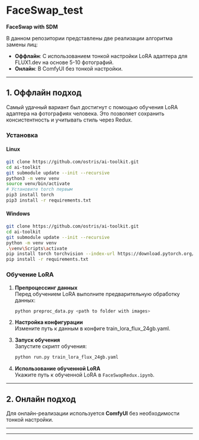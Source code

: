 # FaceSwap_test  
**FaceSwap with SDM**  

В данном репозитории представлены две реализации алгоритма замены лиц:  
- **Оффлайн**: С использованием тонкой настройки LoRA адаптера для FLUX1.dev на основе 5-10 фотографий.  
- **Онлайн**: В ComfyUI без тонкой настройки.  

---

## **1. Оффлайн подход**  
Самый удачный вариант был достигнут с помощью обучения LoRA адаптера на фотографиях человека. Это позволяет сохранить консистентность и учитывать стиль через Redux.  

### **Установка** 

#### **Linux**  
```bash
git clone https://github.com/ostris/ai-toolkit.git
cd ai-toolkit
git submodule update --init --recursive
python3 -m venv venv
source venv/bin/activate
# Установите torch первым
pip3 install torch
pip3 install -r requirements.txt
```

#### **Windows**  
```bash
git clone https://github.com/ostris/ai-toolkit.git
cd ai-toolkit
git submodule update --init --recursive
python -m venv venv
.\venv\Scripts\activate
pip install torch torchvision --index-url https://download.pytorch.org/whl/cu121
pip install -r requirements.txt
```

### **Обучение LoRA**  

1. **Препроцессинг данных**  
   Перед обучением LoRA выполните предварительную обработку данных:  
   ```bash
   python preproc_data.py <path to folder with images>
   ```

2. **Настройка конфигурации**  
   Измените путь к данным в конфиге train_lora_flux_24gb.yaml.  

3. **Запуск обучения**  
   Запустите скрипт обучения:  
   ```bash
   python run.py train_lora_flux_24gb.yaml
   ```

4. **Использование обученной LoRA**  
   Укажите путь к обученной LoRA в `FaceSwapRedux.ipynb`.  

---

## **2. Онлайн подход**  
Для онлайн-реализации используется **ComfyUI** без необходимости тонкой настройки.  

---


---

